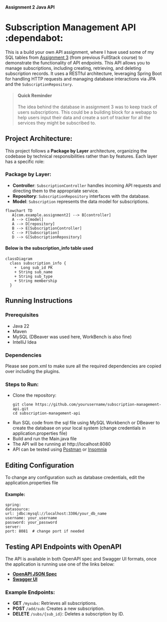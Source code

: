 #### Assignment 2 Java API
# Subscription Management API :dependabot:
This is a build your own API assignment, where I have used some of my SQL tables from [Assignment 3](https://github.com/laila-sb/CFG-Assignment3) (from previous FullStack course) to demonstrate the functionality of API endpoints.
This API allows you to manage subscriptions, including creating, retrieving, and deleting subscription records. It uses a RESTful architecture, leveraging Spring Boot for handling HTTP requests and managing database interactions via JPA and the `SubscriptionRepository`.


> #### Quick Reminder
>The idea behind the database in assignment 3 was to keep track of users subscriptions. This could be a building block for a webapp to help users input their data and create a sort of tracker for all the services they might be subscribed to.


## Project Architecture:

This project follows a **Package by Layer** architecture, organizing the codebase by technical responsibilities rather than by features. Each layer has a specific role:

### Package by Layer:

- **Controller**: `SubscriptionController` handles incoming API requests and directing them to the appropriate service.
- **Repository**: `SubscriptionRepository` interfaces with the database.
- **Model**: `Subscription` represents the data model for subscriptions.

```mermaid
flowchart TD
   A[com.example.assignment2] --> B[controller]
   A --> C[model]
   A --> D[repository]
   B --> E[SubscriptionController]
   C --> F[Subscription]
   D --> G[SubscriptionRepository]
```

#### Below is the subscription_info table used
```mermaid
classDiagram
  class subscription_info {
    +  Long sub_id PK
    + String sub_name
    + String sub_type
    + String membership
  }
```

## Running Instructions

### Prerequisites
- Java 22
- Maven
- MySQL (DBeaver was used here, WorkBench is also fine)
- IntelliJ Idea

### Dependencies
Please see pom.xml to make sure all the required dependencies are copied over including the plugins.

### Steps to Run:
- Clone the repository:
   ```
   git clone https://github.com/yourusername/subscription-management-api.git
   cd subscription-management-api
- Run SQL code from the sql file using MySQL Workbench or DBeaver to create the database on your local system (change credentials in application.properties file)
- Build and run the Main.java file
- The API will be running at http://localhost:8080
- API can be tested using [Postman](https://www.postman.com/) or [Insomnia](https://insomnia.rest/)


## Editing Configuration
To change any configuration such as database credentials, edit the application.properties file


#### **Example:**
```
spring:
datasource:
url: jdbc:mysql://localhost:3306/your_db_name
username: your_username
password: your_password
server:
port: 8081  # change port if needed
```


## Testing API Endpoints with OpenAPI

The API is available in both OpenAPI spec and Swagger UI formats, once the application is running use one of the links below:

- [**OpenAPI JSON Spec**](http://localhost:8080/v3/api-docs)
- [**Swagger UI**](http://localhost:8080/swagger-ui.html)

### Example Endpoints:
- **GET** `/mysubs`: Retrieves all subscriptions.
- **POST** `/add/sub`: Creates a new subscription.
- **DELETE** `/subs/{sub_id}`: Deletes a subscription by ID.

